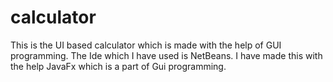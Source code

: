 # calculator
This is the UI based calculator which is made with the help of GUI programming.
The Ide which I have used is NetBeans.
I have made this with the help JavaFx which is a part of Gui programming.
